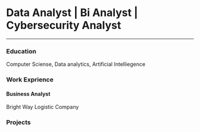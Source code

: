 # Data Analyst | Bi Analyst | Cybersecurity Analyst
--------------------------------------------------------
### Education
Computer Sciense, Data analytics, Artificial Intelliegence 
###   Work Exprience
#### Business Analyst
Bright Way Logistic Company
### Projects
